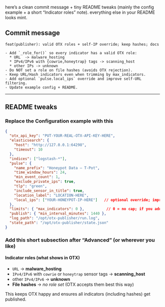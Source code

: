 here’s a clean commit message + tiny README tweaks (mainly the config example + a short “Indicator roles” note). everything else in your README looks mint.

## Commit message

```
feat(publisher): valid OTX roles + self-IP override; keep hashes; docs

- Add `_role_for()` so every indicator has a valid OTX role:
  * URL  -> malware_hosting
  * IPv4/IPv6 with {cowrie,honeytrap} tags -> scanning_host
  * other IPs -> unknown
- Do NOT set a role on file hashes (avoids OTX rejection).
- Keep URL/Hash indicators even when trimming by max_indicators.
- Add optional `pulse.local_ips` override and improve self-URL filtering.
- Update example config + README.
```

---

## README tweaks

### Replace the **Configuration** example with this

```json
{
  "otx_api_key": "PUT-YOUR-REAL-OTX-API-KEY-HERE",
  "elasticsearch": {
    "host": "http://127.0.0.1:64298",
    "timeout": 10
  },
  "indices": ["logstash-*"],
  "pulse": {
    "name_prefix": "Honeypot Data – T-Pot",
    "time_window_hours": 24,
    "min_event_count": 1,
    "exclude_private_ips": true,
    "tlp": "green",
    "include_sensor_in_title": true,
    "location_label": "LOCATION-HERE",
    "local_ips": ["YOUR-HONEYPOT-IP-HERE"]   // optional override; improves self-URL filter
  },
  "limits": { "max_indicators": 0 },          // 0 = no cap; if you add a cap, only IPs are trimmed
  "publish": { "min_interval_minutes": 1440 },
  "log_path": "/opt/otx-publisher/run.log",
  "state_path": "/opt/otx-publisher/state.json"
}
```

### Add this short subsection after “Advanced” (or wherever you like)

#### Indicator roles (what shows in OTX)

* `URL` → **malware\_hosting**
* `IPv4/IPv6` with `cowrie` or `honeytrap` sensor tags → **scanning\_host**
* other `IPv4/IPv6` → **unknown**
* **File hashes** → *no role set* (OTX accepts them best this way)

This keeps OTX happy and ensures all indicators (including hashes) get published.
